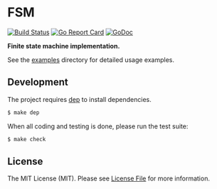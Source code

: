 # FSM

[![Build Status](https://img.shields.io/travis/goph/fsm.svg?style=flat-square)](https://travis-ci.org/goph/fsm)
[![Go Report Card](https://goreportcard.com/badge/github.com/goph/fsm?style=flat-square)](https://goreportcard.com/report/github.com/goph/fsm)
[![GoDoc](http://img.shields.io/badge/godoc-reference-5272B4.svg?style=flat-square)](https://godoc.org/github.com/goph/fsm)

**Finite state machine implementation.**

See the [examples](examples/) directory for detailed usage examples.


## Development

The project requires [dep](https://github.com/golang/dep) to install dependencies.

``` bash
$ make dep
```

When all coding and testing is done, please run the test suite:

``` bash
$ make check
```


## License

The MIT License (MIT). Please see [License File](LICENSE) for more information.
